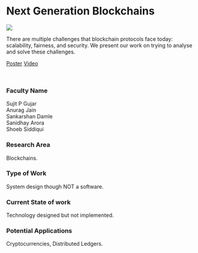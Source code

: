 # Next Generation Blockchains

![](03.%20Next%20Generation%20Blockchains.png)

There are multiple challenges that blockchain protocols face today: scalability, fairness, and security. We present our work on trying to analyse and solve these challenges.

[Poster](03.%20Next%20Generation%20Blockchains.pdf)
[Video](https://rndshowcase.iiit.ac.in/tto/TTO_website_data/Videos/160.mp4)

<br>


### Faculty Name

Sujit P Gujar<br>
Anurag Jain<br>
Sankarshan Damle<br>
Sanidhay Arora<br>
Shoeb Siddiqui


### Research Area

Blockchains.


### Type of Work

System design though NOT a software.


### Current State of work

Technology designed but not implemented.


### Potential Applications

Cryptocurrencies, Distributed Ledgers.
